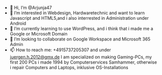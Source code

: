- 👋 Hi, I’m @Arjunja47
- 👀 I’m interested in Webdesign, Hardwaretechnic and want to learn Javascript and HTML5,and i also interrested in Administration under Android
- 🌱 I’m currently learning to use WordPress, and i think that i made me a Google or Microsoft Domain
- 💞️ I’m looking to collaborate on Google Workspace and Microsoft 365 Admin
- 📫 How to reach me: +4915737205307 and under juergen.h.2012@gmx.de
I am specialized on making Gaming-PCs, my first 200 PCs i made 1994 by Computerservices Samhammer, otherwise i repair Computers and Laptops, inklusive OS-Installations
<!---
Arjunja47/Arjunja47 is a ✨ special ✨ repository because its `README.md` (this file) appears on your GitHub profile.
You can click the Preview link to take a look at your changes.
--->
